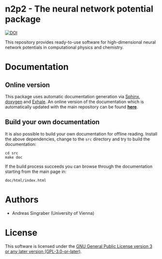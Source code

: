 n2p2 - The neural network potential package
===========================================

[![DOI](https://zenodo.org/badge/142296892.svg)](https://zenodo.org/badge/latestdoi/142296892)

This repository provides ready-to-use software for high-dimensional neural
network potentials in computational physics and chemistry.

# Documentation

## Online version
This package uses automatic documentation generation via
[Sphinx](http://www.sphinx-doc.org), [doxygen](http://www.doxygen.nl/) and
[Exhale](https://github.com/svenevs/exhale). An online version of the
documentation which is automatically updated with the main repository can be
found [__here__](http://compphysvienna.github.io/n2p2).

## Build your own documentation
It is also possible to build your own documentation for offline reading.
Install the above dependencies, change to the `src` directory and try to build
the documentation:
```
cd src
make doc
```
If the build process succeeds you can browse through the documentation starting
from the main page in:
```
doc/html/index.html
```

# Authors

 - Andreas Singraber (University of Vienna)

# License

This software is licensed under the [GNU General Public License version 3 or any later version (GPL-3.0-or-later)](https://www.gnu.org/licenses/gpl.txt).
